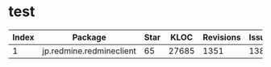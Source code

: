# test

| Index | Package                                 | Star | KLOC   | Revisions | Issues | Ratings | Downloads | Category          |
| ----- | --------------------------------------- | ---- | ------ | --------- | ------ | ------- | --------- | ----------------- |
| 1     | jp.redmine.redmineclient                | 65   | 27685  | 1351      | 138    | 3.7     | 5K+       | Productivity      |
